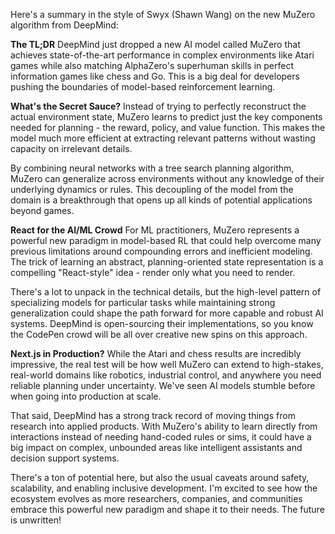 Here's a summary in the style of Swyx (Shawn Wang) on the new MuZero algorithm from DeepMind:

**The TL;DR**
DeepMind just dropped a new AI model called MuZero that achieves state-of-the-art performance in complex environments like Atari games while also matching AlphaZero's superhuman skills in perfect information games like chess and Go. This is a big deal for developers pushing the boundaries of model-based reinforcement learning.

**What's the Secret Sauce?**
Instead of trying to perfectly reconstruct the actual environment state, MuZero learns to predict just the key components needed for planning - the reward, policy, and value function. This makes the model much more efficient at extracting relevant patterns without wasting capacity on irrelevant details.

By combining neural networks with a tree search planning algorithm, MuZero can generalize across environments without any knowledge of their underlying dynamics or rules. This decoupling of the model from the domain is a breakthrough that opens up all kinds of potential applications beyond games.

**React for the AI/ML Crowd**
For ML practitioners, MuZero represents a powerful new paradigm in model-based RL that could help overcome many previous limitations around compounding errors and inefficient modeling. The trick of learning an abstract, planning-oriented state representation is a compelling "React-style" idea - render only what you need to render.

There's a lot to unpack in the technical details, but the high-level pattern of specializing models for particular tasks while maintaining strong generalization could shape the path forward for more capable and robust AI systems. DeepMind is open-sourcing their implementations, so you know the CodePen crowd will be all over creative new spins on this approach.

**Next.js in Production?**
While the Atari and chess results are incredibly impressive, the real test will be how well MuZero can extend to high-stakes, real-world domains like robotics, industrial control, and anywhere you need reliable planning under uncertainty. We've seen AI models stumble before when going into production at scale.

That said, DeepMind has a strong track record of moving things from research into applied products. With MuZero's ability to learn directly from interactions instead of needing hand-coded rules or sims, it could have a big impact on complex, unbounded areas like intelligent assistants and decision support systems.

There's a ton of potential here, but also the usual caveats around safety, scalability, and enabling inclusive development. I'm excited to see how the ecosystem evolves as more researchers, companies, and communities embrace this powerful new paradigm and shape it to their needs. The future is unwritten!